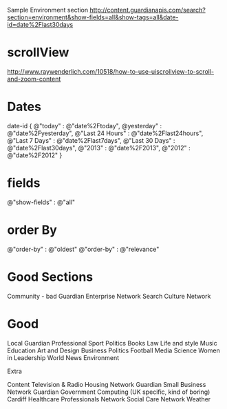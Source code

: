
Sample Environment section
http://content.guardianapis.com/search?section=environment&show-fields=all&show-tags=all&date-id=date%2Flast30days

# scrollView

http://www.raywenderlich.com/10518/how-to-use-uiscrollview-to-scroll-and-zoom-content


# Dates

date-id
{ @"today" : @"date%2Ftoday",
    @yesterday" : @"date%2Fyesterday",
    @"Last 24 Hours" : @"date%2Flast24hours",
    @"Last 7 Days" : @"date%2Flast7days",
    @"Last 30 Days" : @"date%2Flast30days",
    @"2013" : @"date%2F2013",
    @"2012" : @"date%2F2012" }
    


# fields
@"show-fields" : @"all"

# order By
@"order-by" : @"oldest"
@"order-by" : @"relevance"




# Good Sections


Community - bad
Guardian Enterprise Network
Search
Culture Network

Good
=====
Local
Guardian Professional
Sport
Politics
Books
Law
Life and style
Music
Education
Art and Design
Business
Politics
Football
Media
Science
Women in Leadership
World News
Environment

Extra


Content
Television & Radio
Housing Network
Guardian Small Business Network
Guardian Government Computing (UK specific, kind of boring)
Cardiff
Healthcare Professionals Network
Social Care Network
Weather